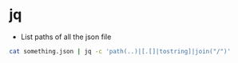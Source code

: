 # jq

* List paths of all the json file

```bash
cat something.json | jq -c 'path(..)|[.[]|tostring]|join("/")'
```
